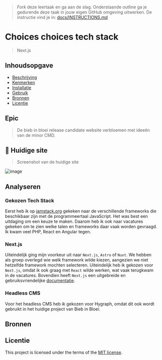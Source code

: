 > _Fork_ deze leertaak en ga aan de slag. 
Onderstaande outline ga je gedurende deze taak in jouw eigen GitHub omgeving uitwerken. 
De instructie vind je in: [docs/INSTRUCTIONS.md](https://github.com/fdnd-task/choices-choices-the-tech-stack/blob/main/docs/INSTRUCTIONS.md)

# Choices choices tech stack
> Next.js
<!-- Geef je project een titel en schrijf in één zin wat het is -->

## Inhoudsopgave

  * [Beschrijving](#beschrijving)
  * [Kenmerken](#kenmerken)
  * [Installatie](#installatie)
  * [Gebruik](#gebruik)
  * [Bronnen](#bronnen)
  * [Licentie](#licentie)

## Epic
> De bieb in bloei release candidate website verbloemen met ideeën van de minor CMD.

## 📸 Huidige site
> Screenshot van de huidige site

![image](https://github.com/user-attachments/assets/11b218a3-3ff8-4902-8c87-026e31132a1d)

## Analyseren
### Gekozen Tech Stack
Eerst heb ik op [jamstack.org](https://jamstack.org/ ) gekeken naar de verschillende frameworks die beschikbaar zijn met de programmeertaal JavaScript. Het was best een uitdaging om een keuze te maken. Daarom heb ik ook naar vacatures gekeken om te zien welke talen en frameworks daar vaak worden gevraagd. Ik kwam veel PHP, React en Angular tegen.

### Next.js
Uiteindelijk ging mijn voorkeur uit naar `Next.js`, `Astro` of `Nuxt`. We hebben als groep overlegd wie welk framework wilde kiezen, aangezien we niet hetzelfde framework mochten selecteren. Uiteindelijk heb ik gekozen voor `Next.js`, omdat ik ook graag met `React` wilde werken, wat vaak terugkwam in de vacatures. Bovendien heeft `Next.js` een uitgebreide en gebruiksvriendelijke [documentatie](https://nextjs.org/docs). 

### Headless CMS
Voor het headless CMS heb ik gekozen voor Hygraph, omdat dit ook wordt gebruikt in het huidige project van Bieb in Bloei.

<!--
## Kenmerken
<!-- Bij Kenmerken staat welke technieken zijn gebruikt en hoe. Wat is de HTML structuur? Wat zijn de belangrijkste dingen in CSS? Wat is er met Javascript gedaan en hoe? Misschien heb je een framwork of library gebruikt? -->
<!--
## Installatie

## Gebruik --> 

## Bronnen

## Licentie

This project is licensed under the terms of the [MIT license](./LICENSE).
